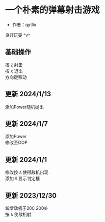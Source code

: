 # 一个朴素的弹幕射击游戏
- 作者：qytlix  

良好玩耍 ^v^

## 基础操作
按 `Z` 射击  
按 `X` 退出  
方向键移动

## 更新 2024/1/13  
添加Power随机抛出

## 更新 2024/1/7
添加Power  
修改至OOP

## 更新 2024/1/1
修改按 `A` 使得敌机出现  
添加 `S` 显示判定框

## 更新 2023/12/30
新增敌机于200 200处  
按 `A` 使敌机射  

